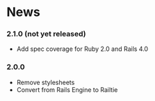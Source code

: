 News
====

### 2.1.0 (not yet released)

* Add spec coverage for Ruby 2.0 and Rails 4.0

### 2.0.0

* Remove stylesheets
* Convert from Rails Engine to Railtie
